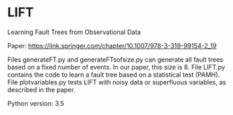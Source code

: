 # LIFT
Learning Fault Trees from Observational Data

Paper: https://link.springer.com/chapter/10.1007/978-3-319-99154-2_19

Files generateFT.py and generateFTsofsize.py can generate all fault trees based on a fixed number of events. In our paper, this size is 8. File LIFT.py contains the code to learn a fault tree based on a statistical test (PAMH). File plotvariables.py tests LIFT with noisy data or superfluous variables, as described in the paper.

Python version: 3.5
